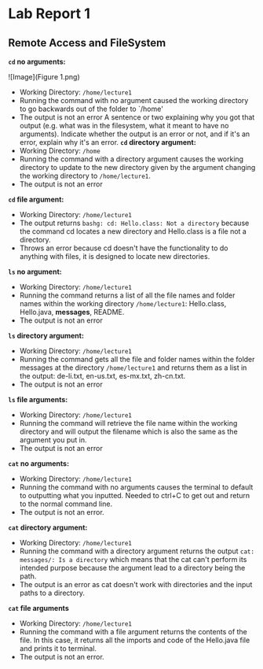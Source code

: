 # Lab Report 1
## Remote Access and FileSystem
**`cd` no arguments:**

![Image](Figure 1.png)
* Working Directory: `/home/lecture1`
* Running the command with no argument caused the working directory to go backwards out of the folder to `/home' 
* The output is not an error
A sentence or two explaining why you got that output (e.g. what was in the filesystem, what it meant to have no arguments).
Indicate whether the output is an error or not, and if it's an error, explain why it's an error.
**`cd` directory argument:**
* Working Directory: `/home`
* Running the command with a directory argument causes the working directory to update to the new directory given by the argument changing the working directory to `/home/lecture1`.
* The output is not an error

**`cd` file argument:**
* Working Directory: `/home/lecture1`
* The output returns `bashg: cd: Hello.class: Not a directory` because the command cd locates a new directory and Hello.class is a file not a directory.
* Throws an error because cd doesn't have the functionality to do anything with files, it is designed to locate new directories.

**`ls` no argument:**
* Working Directory: `/home/lecture1`
* Running the command returns a list of all the file names and folder names within the working directory `/home/lecture1`: Hello.class, Hello.java, **messages**, README.
* The output is not an error

**`ls` directory argument:**
* Working Directory: `/home/lecture1`
* Running the command gets all the file and folder names within the folder messages at the directory `/home/lecture1` and returns them as a list in the output: de-li.txt, en-us.txt, es-mx.txt, zh-cn.txt.
* The output is not an error

**`ls` file arguments:**
* Working Directory: `/home/lecture1`
* Running the command will retrieve the file name within the working directory and will output the filename which is also the same as the argument you put in.
* The output is not an error

**`cat` no arguments:**
* Working Directory: `/home/lecture1`
* Running the command with no arguments causes the terminal to default to outputting what you inputted. Needed to ctrl+C to get out and return to the normal command line.
* The output is not an error.

**`cat` directory argument:**
* Working Directory: `/home/lecture1`
* Running the command with a directory argument returns the output `cat: messages/: Is a directory` which means that the cat can't perform its intended purpose because the argument lead to a directory being the path.
* The output is an error as cat doesn't work with directories and the input paths to a directory.

**`cat` file arguments**
* Working Directory: `/home/lecture1`
* Running the command with a file argument returns the contents of the file. In this case, it returns all the imports and code of the Hello.java file and prints it to terminal.
* The output is not an error.
